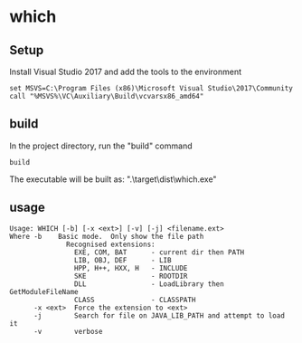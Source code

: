 # which


## Setup

Install Visual Studio 2017 and add the tools to the environment 

``` batch
set MSVS=C:\Program Files (x86)\Microsoft Visual Studio\2017\Community
call "%MSVS%\VC\Auxiliary\Build\vcvarsx86_amd64"
``` 

## build

In the project directory, run the "build" command

``` batch
build 
``` 

The executable will be built as:  ".\target\dist\which.exe"

## usage

```
Usage: WHICH [-b] [-x <ext>] [-v] [-j] <filename.ext>
Where -b    Basic mode.  Only show the file path
              Recognised extensions:
                EXE, COM, BAT      - current dir then PATH
                LIB, OBJ, DEF      - LIB
                HPP, H++, HXX, H   - INCLUDE
                SKE                - ROOTDIR
                DLL                - LoadLibrary then GetModuleFileName
                CLASS              - CLASSPATH
      -x <ext>  Force the extension to <ext>
      -j        Search for file on JAVA_LIB_PATH and attempt to load it
      -v        verbose
```
